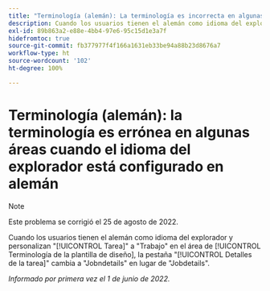 ```yaml
---
title: "Terminología (alemán): La terminología es incorrecta en algunas áreas cuando el idioma del explorador está configurado en alemán"
description: Cuando los usuarios tienen el alemán como idioma del explorador y personalizan "Tarea" a "Trabajo" en el área de Terminología de la plantilla de diseño, la pestaña "Detalles de la tarea" cambia a "Jobndetails" en lugar de "Jobdetails".
exl-id: 89b863a2-e88e-4bb4-97e6-95c15d1e3a7f
hidefromtoc: true
source-git-commit: fb377977f4f166a1631eb33be94a88b23d8676a7
workflow-type: ht
source-wordcount: '102'
ht-degree: 100%

---
```


# Terminología (alemán): la terminología es errónea en algunas áreas cuando el idioma del explorador está configurado en alemán

>[!NOTE]
>
>Este problema se corrigió el 25 de agosto de 2022.

Cuando los usuarios tienen el alemán como idioma del explorador y personalizan &quot;[!UICONTROL Tarea]&quot; a &quot;Trabajo&quot; en el área de [!UICONTROL Terminología de la plantilla de diseño], la pestaña &quot;[!UICONTROL Detalles de la tarea]&quot; cambia a &quot;Jobndetails&quot; en lugar de &quot;Jobdetails&quot;.

_Informado por primera vez el 1 de junio de 2022._
